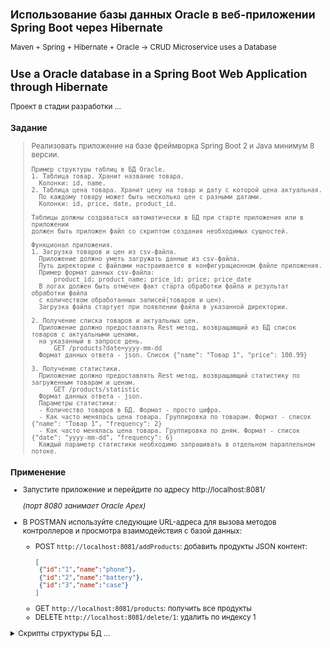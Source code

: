 <small>

## Использование базы данных Oracle в веб-приложении Spring Boot через Hibernate

Maven + Spring + Hibernate + Oracle -> CRUD Microservice uses a Database

## Use a Oracle database in a Spring Boot Web Application through Hibernate

Проект в стадии разработки ...

### Задание

>Реализовать приложение на базе фреймворка Spring Boot 2 и Java минимум 8 версии. 
>
>```
>Пример структуры таблиц в БД Oracle.
>1. Таблица товар. Хранит название товара.
>   Колонки: id, name.
>2. Таблица цена товара. Хранит цену на товар и дату с которой цена актуальная. 
>   По каждому товару может быть несколько цен с разными датами.
>   Колонки: id, price, date, product_id.
>
>Таблицы должны создаваться автоматически в БД при старте приложения или в приложении 
>должен быть приложен файл со скриптом создания необходимых сущностей.
>
>Функционал приложения.
>1. Загрузка товаров и цен из csv-файла.
>   Приложение должно уметь загружать данные из csv-файла. 
>   Путь директории с файлами настраивается в конфигурационном файле приложения. 
>   Пример формат данных csv-файла:
>       product_id; product_name; price_id; price; price_date
>   В логах должен быть отмечен факт старта обработки файла и результат обработки файла 
>   с количеством обработанных записей(товаров и цен).
>   Загрузка файла стартует при появлении файла в указанной директории.
>
>2. Получение списка товаров и актуальных цен.
>   Приложение должно предоставлять Rest метод, возвращающий из БД список товаров с актуальными ценами, 
>   на указанный в запросе день.
>       GET /products?date=yyyy-mm-dd 
>   Формат данных ответа - json. Список {"name": "Товар 1", "price": 100.99} 
>
>3. Получение статистики.
>   Приложение должно предоставлять Rest метод, возвращающий статистику по загруженным товарам и ценам.
>       GET /products/statistic 
>   Формат данных ответа - json.
>   Параметры статистики:
>   - Количество товаров в БД. Формат - просто цифра.
>   - Как часто менялась цена товара. Группировка по товарам. Формат - список {"name": "Товар 1", "frequency": 2} 
>   - Как часто менялась цена товара. Группировка по дням. Формат - список {"date": "yyyy-mm-dd", "frequency": 6} 
>   Каждый параметр статистики необходимо запрашивать в отдельном параллельном потоке.
>```

### Применение

- Запустите приложение и перейдите по адресу http://localhost:8081/ 

    *(порт 8080 занимает Oracle Apex)*

- В POSTMAN используйте следующие URL-адреса для вызова методов контроллеров и просмотра взаимодействия с базой данных:
    * POST `http://localhost:8081/addProducts`: добавить продукты 
        JSON контент:
        ```json
        [
         {"id":"1","name":"phone"},
         {"id":"2","name":"battery"},  
         {"id":"3","name":"case"}
        ]
         ```
    * GET `http://localhost:8081/products`: получить все продукты
    * DELETE `http://localhost:8081/delete/1`: удалить по индексу 1

<details><summary>Скрипты структуры БД ...</summary>

>Приложение автоматически создает структуру в БД, а скрипты на всякий случай...
>
>```sql
>/* таблица Продукты */
>DROP TABLE products PURGE;
>/
>CREATE TABLE products
>(
>  product_id   NUMBER(10,0) NOT NULL,
>  product_name VARCHAR2(255),
>  PRIMARY KEY (product_id)
>);
>/
>/* таблица Цены */
>DROP TABLE prices PURGE;
>
>CREATE TABLE prices
>(
>  price_id   NUMBER(10,0) NOT NULL,
>  price      VARCHAR2(255),
>  price_date DATE DEFAULT SYSDATE,
>  PRIMARY KEY (price_id)
>);
>/
>/* проверка */
>SELECT * 
>  FROM products pd, 
>       prices   pr 
> WHERE pd.product_id  = pr.price_id;
>```
</details></small>